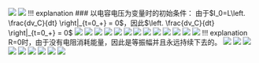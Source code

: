 ![](附件/Pasted%20image%2020251002172055.png)
![](附件/Pasted%20image%2020251002172110.png)
!!! explanation
    ### 以电容电压为变量时的初始条件：
    由于$I_0=L\left. \frac{dv_C}{dt} \right|_{t=0_+} = 0$，因此$\left. \frac{dv_C}{dt} \right|_{t=0_+} = 0$
![](附件/Pasted%20image%2020251002172121.png)
![](附件/Pasted%20image%2020251002172131.png)
![](附件/Pasted%20image%2020251002172146.png)
![](附件/Pasted%20image%2020251002172154.png)
![](附件/Pasted%20image%2020251002172204.png)
![](附件/Pasted%20image%2020251002172213.png)
![](附件/Pasted%20image%2020251002172225.png)
![](附件/Pasted%20image%2020251002172238.png)
![](附件/Pasted%20image%2020251002172248.png)
![](附件/Pasted%20image%2020251002172300.png)
![](附件/Pasted%20image%2020251002172310.png)
![](附件/Pasted%20image%2020251002172321.png)
![](附件/Pasted%20image%2020251002172331.png)
!!! explanation
    R=0时，由于没有电阻消耗能量，因此是等振幅并且永远持续下去的。
![](附件/Pasted%20image%2020251002172340.png)
![](附件/Pasted%20image%2020251002172349.png)
![](附件/Pasted%20image%2020251002172407.png)
![](附件/Pasted%20image%2020251002172419.png)
![](附件/Pasted%20image%2020251002172431.png)
![](附件/Pasted%20image%2020251002172442.png)
![](附件/Pasted%20image%2020251002172454.png)
![](附件/Pasted%20image%2020251002172509.png)
![](附件/Pasted%20image%2020251002172519.png)






